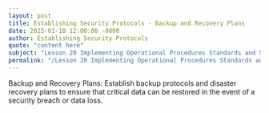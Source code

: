 ```yaml
---
layout: post
title: Establishing Security Protocols - Backup and Recovery Plans
date: 2025-01-10 12:00:00 -0000
author: Establishing Security Protocols
quote: "content here"
subject: "Lesson 20 Implementing Operational Procedures Standards and Specifications"
permalink: "/Lesson 20 Implementing Operational Procedures Standards and Specifications/Establishing Security Protocols/Establishing Security Protocols - Backup and Recovery Plans"
---
```


Backup and Recovery Plans: Establish backup protocols and disaster recovery plans to ensure that critical data can be restored in the event of a security breach or data loss.
